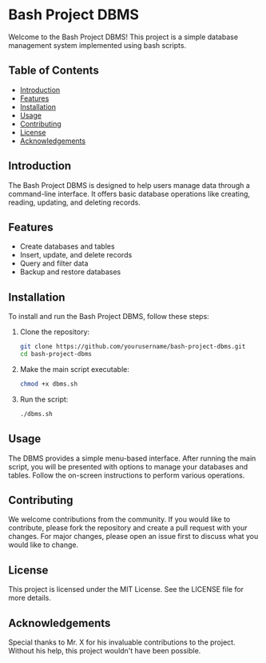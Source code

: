 # Bash Project DBMS

Welcome to the Bash Project DBMS! This project is a simple database management system implemented using bash scripts.

## Table of Contents
- [Introduction](#introduction)
- [Features](#features)
- [Installation](#installation)
- [Usage](#usage)
- [Contributing](#contributing)
- [License](#license)
- [Acknowledgements](#acknowledgements)

## Introduction

The Bash Project DBMS is designed to help users manage data through a command-line interface. It offers basic database operations like creating, reading, updating, and deleting records.

## Features

- Create databases and tables
- Insert, update, and delete records
- Query and filter data
- Backup and restore databases

## Installation

To install and run the Bash Project DBMS, follow these steps:

1. Clone the repository:
    ```bash
    git clone https://github.com/yourusername/bash-project-dbms.git
    cd bash-project-dbms
    ```
2. Make the main script executable:
    ```bash
    chmod +x dbms.sh
    ```
3. Run the script:
    ```bash
    ./dbms.sh
    ```

## Usage

The DBMS provides a simple menu-based interface. After running the main script, you will be presented with options to manage your databases and tables. Follow the on-screen instructions to perform various operations.

## Contributing

We welcome contributions from the community. If you would like to contribute, please fork the repository and create a pull request with your changes. For major changes, please open an issue first to discuss what you would like to change.

## License

This project is licensed under the MIT License. See the LICENSE file for more details.

## Acknowledgements

Special thanks to Mr. X for his invaluable contributions to the project. Without his help, this project wouldn't have been possible.
